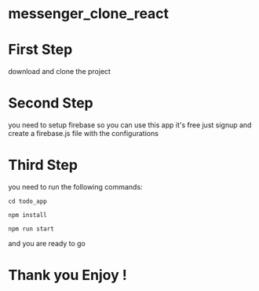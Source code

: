# messenger_clone_react

# First Step

download and clone the project

# Second Step

you need to setup firebase so you can use this app
it's free just signup and create a firebase.js file 
with the configurations

# Third Step

you need to run the following commands:

    cd todo_app

    npm install

    npm run start

and you are ready to go

# Thank you Enjoy !
